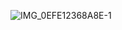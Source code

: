 ![IMG_0EFE12368A8E-1](https://github.com/gleysonmg/prime_video_clone/assets/25444017/fb75ee19-7ff6-459a-b305-89033e5775e6)

